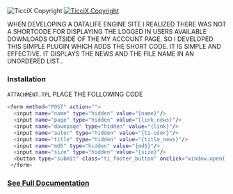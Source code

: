 ![TicciX Copyright](https://i.imgur.com/mzb8YWb.png) [![TicciX Copyright](https://camo.githubusercontent.com/4e46825f5519748c0efc0f74e7227de0579ce4c6/68747470733a2f2f692e696d6775722e636f6d2f4f77594b6f56622e706e67)](https://ticcix.github.io/MyDownloads/)



WHEN DEVELOPING A DATALIFE ENGINE SITE I REALIZED THERE WAS NOT A SHORTCODE FOR DISPLAYING THE LOGGED IN USERS AVAILABLE DOWNLOADS OUTSIDE OF THE MY ACCOUNT PAGE. SO I DEVELOPED THIS SIMPLE PLUGIN WHICH ADDS THE SHORT CODE. IT IS SIMPLE AND EFFECTIVE. IT DISPLAYS THE NEWS AND THE FILE NAME IN AN UNORDERED LIST.. </br>

### Installation
`ATTACHMENT.TPL` PLACE THE FOLLOWING CODE
```sh
<form method="POST" action="">
  <input name="name" type="hidden" value="{name}"/>
  <input name="page" type="hidden" value="{link_news}"/>
  <input name="downpage" type="hidden" value="{link}"/>
  <input name="autor" type="hidden" value="{ti-user}"/>
  <input name="title" type="hidden" value="{title_news}"/>
  <input name="md5" type="hidden" value="{md5}"/>
  <input name="size" type="hidden" value="{size}"/>
  <button type="submit" class="ti_footer_button" onclick="window.open('{link}')"> Download {name}-{size}</button>
 </form>
```
### <a href="https://ticcix.github.io/MyDownloads/">See Full Documentation </a>

